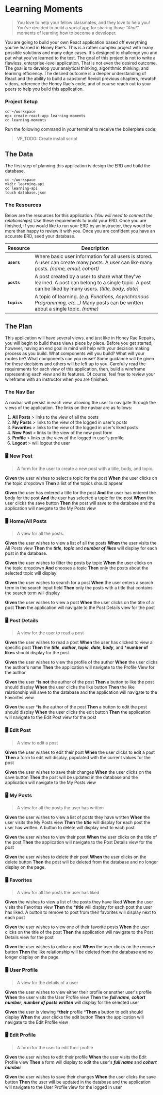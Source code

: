 # Learning Moments
> You love to help your fellow classmates, and they love to help you! You've decided to build a social app for sharing those _"Aha!"_ moments of learning how to become a developer. 

You are going to build your own React application based off everything you've learned in Honey Rae's. This is a rather complex project with many possible solutions and many edge cases. It's designed to challenge you and put what you've learned to the test. The goal of this project is not to write a flawless, enterprise-level application. That is not even the desired outcome. The goal is to develop your analytical thinking, algorithmic thinking, and learning efficiency. The desired outcome is a deeper understanding of React and the ability to build a capstone! Revisit previous chapters, rewatch videos, reference the Honey Rae's code, and of course reach out to your peers to help you build this application. 

### Project Setup
```shell
cd ~/workspace
npx create-react-app learning-moments
cd learning-moments
```

Run the following command in your terminal to receive the boilerplate code:
>VF_TODO: Create install script

## The Data
The first step of planning this application is design the ERD and build the database.
```shell
cd ~/workspace
mkdir learning-api
cd learning-api
touch database.json
```

### The Resources
Below are the resources for this application. _(You will need to connect the relationships)_ Use these requirements to build your ERD. Once you are finished, if you would like to run your ERD by an instructor, they would be more than happy to review it with you. Once you are confident you have an accurate ERD, seed your database. 

| Resource | Description |
| -- | -- |
|**`users`** | Where basic user information for all users is stored. A user can create many posts. A user can like many posts. _(name, email, cohort)_ |
|**`posts`** | A post created by a user to share what they've learned. A post can belong to a single topic. A post can be liked by many users. _(title, body, date)_ |
|**`topics`** | A topic of learning. _(e.g. Functions, Asynchronous Programming, etc...)_ Many posts can be written about a single topic. _(name)_  |

## The Plan
This application will have several views, and just like in Honey Rae Repairs, you will begin to build these views piece by piece. Before you get started, however, having an end goal in mind will help with your decision making process as you build. What components will you build? What will your routes be? What components can you reuse? Some guidance will be given for these decisions and others will be left up to you. Carefully read the requirements for each view of this application, then, build a wireframe representing each view and its features. Of course, feel free to review your wireframe with an instructor when you are finished. 

### The Nav Bar
A navbar will persist in each view, allowing the user to navigate through the views of the application. The links on the navbar are as follows:
  1. **All Posts** > links to the view of all the posts
  2. **My Posts** > links to the view of the logged in user's posts
  3. **Favorites** > links to the view of the logged in user's liked posts
  4. **New Post** > links to the view of the new post form
  5. **Profile** > links to the view of the logged in user's profile
  6. **Logout** > will logout the user

### 🖥 New Post
>A form for the user to create a new post with a title, body, and topic.

**Given** the user wishes to select a topic for the post
**When** the user clicks on the topic dropdown
**Then** a list of the topics should appear

**Given** the user has entered a title for the post
**And** the user has entered the body for the post
**And** the user has selected a topic for the post
**When** the user clicks the save button
**Then** the post will save to the database and the application will navigate to the My Posts view

### 🖥 Home/All Posts
>A view for all the posts. 

**Given** the user wishes to view a list of all the posts
**When** the user visits the All Posts view
**Then** the ***title***, ***topic*** and ***number of likes*** will display for each post in the database. 

**Given** the user wishes to filter the posts by topic
**When** the user clicks on the topic dropdown
**And** chooses a topic
**Then** only the posts about the selected topic will display

**Given** the user wishes to search for a post
**When** the user enters a search term in the search input field
**Then** only the posts with a title that contains the search term will display

**Given** the user wishes to view a post
**When** the user clicks on the title of a post
**Then**  the application will navigate to the Post Details view for the post

### 🖥 Post Details
>A view for the user to read a post

**Given** the user wishes to read a post
**When** the user has clicked to view a specific post
**Then** the ***title***, ***author***, ***topic***, ***date***, ***body***, and ***number of likes** should display for the post.

**Given** the user wishes to view the profile of the author 
**When** the user clicks the author's name
**Then** the application will navigate to the Profile View for the author

**Given** the user ***is not** the author of the post
**Then** a button to like the post should display
**When** the user clicks the like button
**Then** the like relationship will save to the database and the application will navigate to the Favorites view

**Given** the user ***is** the author of the post
**Then** a button to edit the post should display
**When** the user clicks the edit button
**Then** the application will navigate to the Edit Post view for the post

### 🖥 Edit Post
>A view to edit a post

**Given** the user wishes to edit their post
**When** the user clicks to edit a post
**Then** a form to edit will display, populated with the current values for the post

**Given** the user wishes to save their changes
**When** the user clicks on the save button
**Then** the post will be updated in the database and the application will navigate to the My Posts view

### 🖥 My Posts
>A view for all the posts the user has written

**Given** the user wishes to view a list of posts they have written
**When** the user visits the My Posts view
**Then** the ***title*** will display for each post the user has written. A button to delete will display next to each post.

**Given** the user wishes to view their post 
**When** the user clicks on the title of the post
**Then** the application will navigate to the Post Details view for the post

**Given** the user wishes to delete their post
**When** the user clicks on the delete button
**Then** the post will be deleted from the database and no longer display on the page. 

### 🖥 Favorites
>A view for all the posts the user has liked

**Given** the wishes to view a list of the posts they have liked
**When** the user visits the Favorites view
**Then** the ***title** will display for each post the user has liked. A button to remove to post from their favorites will display next to each post

**Given** the user wishes to view one of their favorite posts
**When** the user clicks on the title of the post
**Then** the application will navigate to the Post Details view for the post

**Given** the user wishes to unlike a post
**When** the user clicks on the remove button
**Then** the like relationship will be deleted from the database and no longer display on the page.

### 🖥 User Profile
>A view for the details of a user

**Given** the user wishes to view either their profile or another user's profile
**When** the user visits the User Profile view 
**Then** the ***full name***, ***cohort number***, ***number of posts written*** will display for the selected user

**Given** the user is viewing ***their** profile 
***Then** a button to edit should display
**When** the user clicks the edit button
**Then** the application will navigate to the Edit Profile view

### 🖥 Edit Profile
>A form for the user to edit their profile

**Given** the user wishes to edit their profile
**When** the user visits the Edit Profile view
**Then** a form will display to edit the user's ***full name*** and ***cohort number***

**Given** the user wishes to save their changes
**When** the user clicks the save button
**Then** the user will be updated in the database and the application will navigate to the User Profile view for the logged in user
